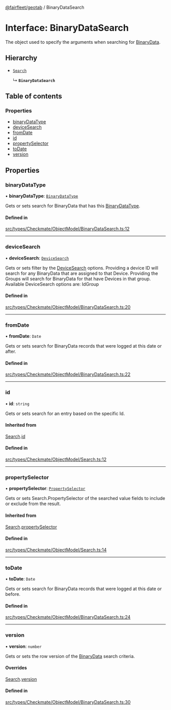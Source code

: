 [@fairfleet/geotab](../README.md) / BinaryDataSearch

# Interface: BinaryDataSearch

The object used to specify the arguments when searching for [BinaryData](BinaryData.md).

## Hierarchy

- [`Search`](Search.md)

  ↳ **`BinaryDataSearch`**

## Table of contents

### Properties

- [binaryDataType](BinaryDataSearch.md#binarydatatype)
- [deviceSearch](BinaryDataSearch.md#devicesearch)
- [fromDate](BinaryDataSearch.md#fromdate)
- [id](BinaryDataSearch.md#id)
- [propertySelector](BinaryDataSearch.md#propertyselector)
- [toDate](BinaryDataSearch.md#todate)
- [version](BinaryDataSearch.md#version)

## Properties

### binaryDataType

• **binaryDataType**: [`BinaryDataType`](../README.md#binarydatatype)

Gets or sets search for BinaryData that has this [BinaryDataType](../README.md#binarydatatype).

#### Defined in

[src/types/Checkmate/ObjectModel/BinaryDataSearch.ts:12](https://github.com/fairfleet/geotab/blob/d57d931/src/types/Checkmate/ObjectModel/BinaryDataSearch.ts#L12)

___

### deviceSearch

• **deviceSearch**: [`DeviceSearch`](DeviceSearch.md)

Gets or sets filter by the [DeviceSearch](DeviceSearch.md) options. Providing a device ID will
 search for any BinaryData that are assigned to that Device.
 Providing the Groups will search for BinaryData for that have Devices in that group.
 Available DeviceSearch options are:
 <list><item><description>Id</description></item><item><description>Group</description></item></list>

#### Defined in

[src/types/Checkmate/ObjectModel/BinaryDataSearch.ts:20](https://github.com/fairfleet/geotab/blob/d57d931/src/types/Checkmate/ObjectModel/BinaryDataSearch.ts#L20)

___

### fromDate

• **fromDate**: `Date`

Gets or sets search for BinaryData records that were logged at this date or after.

#### Defined in

[src/types/Checkmate/ObjectModel/BinaryDataSearch.ts:22](https://github.com/fairfleet/geotab/blob/d57d931/src/types/Checkmate/ObjectModel/BinaryDataSearch.ts#L22)

___

### id

• **id**: `string`

Gets or sets search for an entry based on the specific Id.

#### Inherited from

[Search](Search.md).[id](Search.md#id)

#### Defined in

[src/types/Checkmate/ObjectModel/Search.ts:12](https://github.com/fairfleet/geotab/blob/d57d931/src/types/Checkmate/ObjectModel/Search.ts#L12)

___

### propertySelector

• **propertySelector**: [`PropertySelector`](PropertySelector.md)

Gets or sets Search.PropertySelector of the searched value fields to include or exclude from the result.

#### Inherited from

[Search](Search.md).[propertySelector](Search.md#propertyselector)

#### Defined in

[src/types/Checkmate/ObjectModel/Search.ts:14](https://github.com/fairfleet/geotab/blob/d57d931/src/types/Checkmate/ObjectModel/Search.ts#L14)

___

### toDate

• **toDate**: `Date`

Gets or sets search for BinaryData records that were logged at this date or before.

#### Defined in

[src/types/Checkmate/ObjectModel/BinaryDataSearch.ts:24](https://github.com/fairfleet/geotab/blob/d57d931/src/types/Checkmate/ObjectModel/BinaryDataSearch.ts#L24)

___

### version

• **version**: `number`

Gets or sets the row version of the
 [BinaryData](BinaryData.md)
 search criteria.

#### Overrides

[Search](Search.md).[version](Search.md#version)

#### Defined in

[src/types/Checkmate/ObjectModel/BinaryDataSearch.ts:30](https://github.com/fairfleet/geotab/blob/d57d931/src/types/Checkmate/ObjectModel/BinaryDataSearch.ts#L30)
